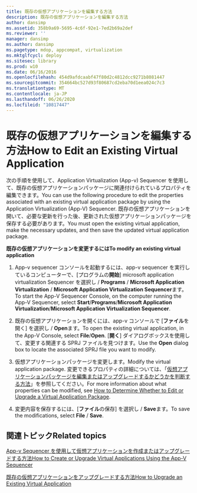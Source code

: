 ```yaml
---
title: 既存の仮想アプリケーションを編集する方法
description: 既存の仮想アプリケーションを編集する方法
author: dansimp
ms.assetid: 358b9a69-5695-4c6f-92e1-7ed2b69a2def
ms.reviewer: ''
manager: dansimp
ms.author: dansimp
ms.pagetype: mdop, appcompat, virtualization
ms.mktglfcycl: deploy
ms.sitesec: library
ms.prod: w10
ms.date: 06/16/2016
ms.openlocfilehash: 454d9afdcaabf47f80d2c4812dcc9271b8081447
ms.sourcegitcommit: 354664bc527d93f80687cd2eba70d1eea024c7c3
ms.translationtype: MT
ms.contentlocale: ja-JP
ms.lasthandoff: 06/26/2020
ms.locfileid: "10817447"
---
```

# <span data-ttu-id="a92f9-103">既存の仮想アプリケーションを編集する方法</span><span class="sxs-lookup"><span data-stu-id="a92f9-103">How to Edit an Existing Virtual Application</span></span>


<span data-ttu-id="a92f9-104">次の手順を使用して、Application Virtualization (App-v) Sequencer を使用して、既存の仮想アプリケーションパッケージに関連付けられているプロパティを編集できます。</span><span class="sxs-lookup"><span data-stu-id="a92f9-104">You can use the following procedure to edit the properties associated with an existing virtual application package by using the Application Virtualization (App-V) Sequencer.</span></span> <span data-ttu-id="a92f9-105">既存の仮想アプリケーションを開いて、必要な更新を行った後、更新された仮想アプリケーションパッケージを保存する必要があります。</span><span class="sxs-lookup"><span data-stu-id="a92f9-105">You must open the existing virtual application, make the necessary updates, and then save the updated virtual application package.</span></span>

**<span data-ttu-id="a92f9-106">既存の仮想アプリケーションを変更するには</span><span class="sxs-lookup"><span data-stu-id="a92f9-106">To modify an existing virtual application</span></span>**

1.  <span data-ttu-id="a92f9-107">App-v sequencer コンソールを起動するには、app-v sequencer を実行しているコンピューターで、[プログラムの**開始**] microsoft application virtualization Sequencer を選択し / **Programs** / **Microsoft Application Virtualization** / **Microsoft Application Virtualization Sequencer**ます。</span><span class="sxs-lookup"><span data-stu-id="a92f9-107">To start the App-V Sequencer Console, on the computer running the App-V Sequencer, select **Start**/**Programs**/**Microsoft Application Virtualization**/**Microsoft Application Virtualization Sequencer**.</span></span>

2.  <span data-ttu-id="a92f9-108">既存の仮想アプリケーションを開くには、app-v コンソールで [**ファイル**を開く] を選択し / **Open**ます。</span><span class="sxs-lookup"><span data-stu-id="a92f9-108">To open the existing virtual application, in the App-V Console, select **File**/**Open**.</span></span> <span data-ttu-id="a92f9-109">[**開く**] ダイアログボックスを使用して、変更する関連する SPRJ ファイルを見つけます。</span><span class="sxs-lookup"><span data-stu-id="a92f9-109">Use the **Open** dialog box to locate the associated SPRJ file you want to modify.</span></span>

3.  <span data-ttu-id="a92f9-110">仮想アプリケーションパッケージを変更します。</span><span class="sxs-lookup"><span data-stu-id="a92f9-110">Modify the virtual application package.</span></span> <span data-ttu-id="a92f9-111">変更できるプロパティの詳細については、「[仮想アプリケーションパッケージを編集またはアップグレードするかどうかを判断する方法](how-to-determine-whether-to-edit-or-upgrade-a-virtual-application-package.md)」を参照してください。</span><span class="sxs-lookup"><span data-stu-id="a92f9-111">For more information about what properties can be modified, see [How to Determine Whether to Edit or Upgrade a Virtual Application Package](how-to-determine-whether-to-edit-or-upgrade-a-virtual-application-package.md).</span></span>

4.  <span data-ttu-id="a92f9-112">変更内容を保存するには、[**ファイル**の保存] を選択し  /  **Save**ます。</span><span class="sxs-lookup"><span data-stu-id="a92f9-112">To save the modifications, select **File** / **Save**.</span></span>

## <span data-ttu-id="a92f9-113">関連トピック</span><span class="sxs-lookup"><span data-stu-id="a92f9-113">Related topics</span></span>


[<span data-ttu-id="a92f9-114">App-v Sequencer を使用して仮想アプリケーションを作成またはアップグレードする方法</span><span class="sxs-lookup"><span data-stu-id="a92f9-114">How to Create or Upgrade Virtual Applications Using the App-V Sequencer</span></span>](how-to-create-or-upgrade-virtual-applications-using--the-app-v-sequencer.md)

[<span data-ttu-id="a92f9-115">既存の仮想アプリケーションをアップグレードする方法</span><span class="sxs-lookup"><span data-stu-id="a92f9-115">How to Upgrade an Existing Virtual Application</span></span>](how-to-upgrade-an-existing-virtual-application.md)

 

 





